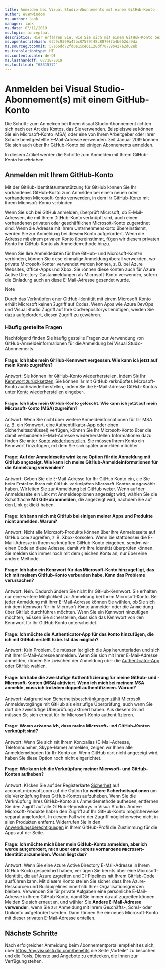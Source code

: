 ```yaml
---
title: Anmelden bei Visual Studio-Abonnements mit einem GitHub-Konto | Microsoft-Dokumentation
author: evanwindom
ms.author: lank
manager: lank
ms.date: 07/11/2019
ms.topic: conceptual
description: Hier erfahren Sie, wie Sie sich mit einem GitHub-Konto bei Ihrem/Ihren Visual Studio-Abonnement(s) anmelden.
ms.openlocfilehash: 6279c9399a42bc07579f48c887987b4b662da9da
ms.sourcegitcommit: 57866dd72fd0e15ce61128df70729b427a2d02eb
ms.translationtype: HT
ms.contentlocale: de-DE
ms.lasthandoff: 07/18/2019
ms.locfileid: "68315371"
---
```

# <a name="signing-in-to-visual-studio-subscriptions-with-your-github-account"></a>Anmelden bei Visual Studio-Abonnement(s) mit einem GitHub-Konto 

Die Schritte zum Anmelden bei Ihrem Visual Studio-Abonnement richten sich nach der Art des Kontos, das Sie verwenden. Beispielsweise können Sie ein Microsoft-Konto (MSA) oder eine von Ihrem Arbeitgeber oder Ihrer Schule bereitgestellte E-Mail-Adresse verwenden. Seit Januar 2019 können Sie sich auch über Ihr GitHub-Konto bei einigen Abonnements anmelden. 

In diesem Artikel werden die Schritte zum Anmelden mit Ihrem GitHub-Konto beschrieben.

## <a name="signing-in-with-your-github-account"></a>Anmelden mit Ihrem GitHub-Konto

Mit der GitHub-Identitätsunterstützung für GitHub können Sie Ihr vorhandenes GitHub-Konto zum Anmelden bei einem neuen oder vorhandenen Microsoft-Konto verwenden, in dem Ihr GitHub-Konto mit Ihrem Microsoft-Konto verbinden. 

Wenn Sie sich bei GitHub anmelden, überprüft Microsoft, ob E-Mail-Adressen, die mit Ihrem GitHub-Konto verknüpft sind, auch einem vorhandenen privaten oder geschäftlichen Microsoft-Konto zugeordnet sind. Wenn die Adresse mit Ihrem Unternehmenskonto übereinstimmt, werden Sie zur Anmeldung bei diesem Konto aufgefordert. Wenn die Adresse mit einem privaten Konto übereinstimmt, fügen wir diesem privaten Konto Ihr GitHub-Konto als Anmeldemethode hinzu.

Wenn Sie Ihre Anmeldedaten für Ihre GitHub- und Microsoft-Konten verbinden, können Sie diese einmalige Anmeldung überall verwenden, wo private Microsoft-Konten verwendet werden können, z. B. bei Azure Websites, Office-Apps und Xbox. Sie können diese Konten auch für Azure Active Directory-Gastanmeldungen als Microsoft-Konto verwenden, sofern die Einladung auch an diese E-Mail-Adresse gesendet wurde.

> [!NOTE]
> Durch das Verknüpfen einer GitHub-Identität mit einem Microsoft-Konto erhält Microsoft keinen Zugriff auf Codes. Wenn Apps wie Azure DevOps und Visual Studio Zugriff auf Ihre Coderepositorys benötigen, werden Sie dazu aufgefordert, diesen Zugriff zu gewähren. 

### <a name="frequently-asked-questions"></a>Häufig gestellte Fragen
Nachfolgend finden Sie häufig gestellte Fragen zur Verwendung von GitHub-Anmeldeinformationen für die Anmeldung bei Visual Studio-Abonnements.

#### <a name="q-i-forgot-my-github-password--how-can-i-access-my-account-now"></a>Frage: Ich habe mein GitHub-Kennwort vergessen.  Wie kann ich jetzt auf mein Konto zugreifen?
Antwort:  Sie können Ihr GitHub-Konto wiederherstellen, indem Sie Ihr [Kennwort zurücksetzen](https://github.com/password_reset). Sie können Ihr mit GitHub verknüpftes Microsoft-Konto auch wiederherstellen, indem Sie die E-Mail-Adresse GitHub-Kontos unter [Konto wiederherstellen](https://account.live.com/password/reset) eingeben.

#### <a name="q-i-deleted-my-github-account--how-can-i-access-my-microsoft-account-msa-now"></a>Frage: Ich habe mein GitHub-Konto gelöscht.  Wie kann ich jetzt auf mein Microsoft-Konto (MSA) zugreifen?
Antwort: Wenn Sie nicht über weitere Anmeldeinformationen für Ihr MSA (z. B. ein Kennwort, eine Authentifikator-App oder einen Sicherheitsschlüssel) verfügen, können Sie Ihr Microsoft-Konto über die damit verbundene E-Mail-Adresse wiederherstellen. Informationen dazu finden Sie unter [Konto wiederherstellen](https://account.live.com/password/reset). Sie müssen Ihrem Konto ein Kennwort hinzufügen, mit dem Sie sich später anmelden möchten. 

#### <a name="q-theres-no-sign-in-with-github-option-on-the-sign-in-page--how-can-i-use-my-github-credentials-to-sign-in"></a>Frage: Auf der Anmeldeseite wird keine Option für die Anmeldung mit GitHub angezeigt.  Wie kann ich meine GitHub-Anmeldeinformationen für die Anmeldung verwenden?
Antwort:  Geben Sie die E-Mail-Adresse für Ihr GitHub Konto ein, die Sie beim Erstellen Ihres mit GitHub-verknüpften Microsoft-Kontos ausgewählt haben. Wir leiten Sie zur Anmeldung bei GitHub weiter. Wenn auf der Anmeldeseite ein Link mit Anmeldeoptionen angezeigt wird, wählen Sie die Schaltfläche **Mit GitHub anmelden**, die angezeigt wird, nachdem Sie auf den Link geklickt haben. 

#### <a name="q-i-cant-sign-in-to-some-of-my-apps-and-products-with-github--why"></a>Frage: Ich kann mich mit GitHub bei einigen meiner Apps und Produkte nicht anmelden.  Warum?
Antwort:  Nicht alle Microsoft-Produkte können über ihre Anmeldeseite auf GitHub.com zugreifen, z. B. Xbox-Konsolen. Wenn Sie stattdessen die E-Mail-Adresse in Ihrem verknüpften GitHub-Konto eingeben, senden wir einen Code an diese Adresse, damit wir Ihre Identität überprüfen können. Sie melden sich immer noch mit dem gleichen Konto an, nur über eine andere Methode. 

#### <a name="q--ive-added-a-password-to-the-microsoft-account-i-have-linked-to-my-github-account--will-that-cause-a-problem"></a>Frage:  Ich habe ein Kennwort für das Microsoft-Konto hinzugefügt, das ich mit meinem GitHub-Konto verbunden habe.  Kann das Probleme verursachen?
Antwort:  Nein. Dadurch ändern Sie nicht Ihr GitHub-Kennwort. Sie erhalten nur eine weitere Möglichkeit zur Anmeldung bei Ihrem Microsoft-Konto. Bei jeder Anmeldung mit Ihrer E-Mail-Adresse können Sie wählen, ob Sie sich mit dem Kennwort für Ihr Microsoft-Konto anmelden oder die Anmeldung über GitHub durchführen möchten. Wenn Sie ein Kennwort hinzufügen möchten, müssen Sie sicherstellen, dass sich das Kennwort von den Kennwort für Ihr GitHub-Konto unterscheidet.

#### <a name="q-i-want-to-add-the-authenticator-app-to-the-account-i-created-using-github--can-i-do-that"></a>Frage: Ich möchte die Authenticator-App für das Konto hinzufügen, die ich mit GitHub erstellt habe.  Ist das möglich?
Antwort:  Kein Problem. Sie müssen lediglich die App herunterladen und sich mit Ihrer E-Mail-Adresse anmelden. Wenn Sie sich mit Ihrer E-Mail-Adresse anmelden, können Sie zwischen der Anmeldung über die [Authenticator-App](https://go.microsoft.com/fwlink/?linkid=2090219) oder GitHub wählen.

#### <a name="q-ive-enabled-two-factor-authentication-on-both-my-github-and-microsoft-accounts-msa-but-when-i-sign-in-to-my-msa-im-still-asked-to-authenticate-twice--why"></a>Frage: Ich habe die zweistufige Authentifizierung für meine GitHub- und -Microsoft-Konten (MSA) aktiviert. Wenn ich mich bei meinem MSA anmelde, muss ich trotzdem doppelt authentifizieren.  Warum?
Antwort: Aufgrund von Sicherheitsbeschränkungen zählt Microsoft Anmeldevorgänge mit GitHub als einstufige Überprüfung, auch wenn Sie dort die zweistufige Überprüfung aktiviert haben. Aus diesem Grund müssen Sie sich erneut für Ihr Microsoft-Konto authentifizieren. 

#### <a name="q--how-can-i-tell-if-my-microsoft-account-and-github-accounts-are-linked"></a>Frage:  Woran erkenne ich, dass meine Microsoft- und GitHub-Konten verknüpft sind?
Antwort:  Wenn Sie sich mit Ihrem Kontoalias (E-Mail-Adresse, Telefonnummer, Skype-Name) anmelden, zeigen wir Ihnen alle Anmeldemethoden für Ihr Konto an. Wenn GitHub dort nicht angezeigt wird, haben Sie diese Option noch nicht eingerichtet.

#### <a name="q--how-can-i-unlink-my-microsoft-and-github-accounts"></a>Frage:  Wie kann ich die Verknüpfung meiner Microsoft- und GitHub-Konten aufheben? 
Antwort:  Klicken Sie auf der Registerkarte [Sicherheit](https://account.microsoft.com/security) auf account.microsoft.com auf die Option für **weitere Sicherheitsoptionen** um die Verknüpfung Ihres GitHub-Kontos aufzuheben. Wenn Sie die Verknüpfung Ihres GitHub-Konto als Anmeldemethode aufheben, entfernen Sie den Zugriff auf alle GitHub-Repositorys in Visual Studio. Andere Microsoft-Produkte haben den Zugriff auf Ihr GitHub-Konto möglicherweise separat angefordert. In diesem Fall wird der Zugriff möglicherweise nicht in allen Produkten entfernt. Widerrufen Sie in den [Anwendungsberechtigungen](https://github.com/settings/applications) in Ihrem GitHub-Profil die Zustimmung für die Apps auf der Seite.

#### <a name="q--i-try-to-use-my-github-account-to-sign-in-but-im-prompted-that-i-already-have-a-microsoft-identity-that-i-should-use-instead--whats-happening"></a>Frage:  Ich möchte mich über mein GitHub-Konto anmelden, aber ich werde aufgefordert, mich über eine bereits vorhandene Microsoft-Identität anzumelden.  Woran liegt das?
Antwort:  Wenn Sie eine Azure Active Directory E-Mail-Adresse in Ihrem GitHub-Konto gespeichert haben, verfügen Sie bereits über eine Microsoft-Identität, die auf Azure zugreifen und CI-Pipelines mit Ihrem GitHub-Code ausführen kann. Mit diesem Konto stellen Sie sicher, dass Ihre Azure-Ressourcen und Buildpipelines innerhalb Ihrer Organisationsgrenzen bleiben. Verwenden Sie für private Aufgaben eine persönliche E-Mail-Adresse in Ihrem GitHub-Konto, damit Sie immer darauf zugreifen können. Melden Sie sich erneut an, und wählen Sie **Andere E-Mail-Adresse verwenden**, wenn Sie zur Anmeldung mit Ihrem Geschäfts-, Schul- oder Unikonto aufgefordert werden. Dann können Sie ein neues Microsoft-Konto mit dieser privaten E-Mail-Adresse erstellen.

## <a name="next-steps"></a>Nächste Schritte
Nach erfolgreicher Anmeldung beim Abonnementportal empfiehlt es sich, über https://my.visualstudio.com/benefits die Seite „Vorteile“ zu besuchen und die Tools, Dienste und Angebote zu entdecken, die Ihnen zur Verfügung stehen.  